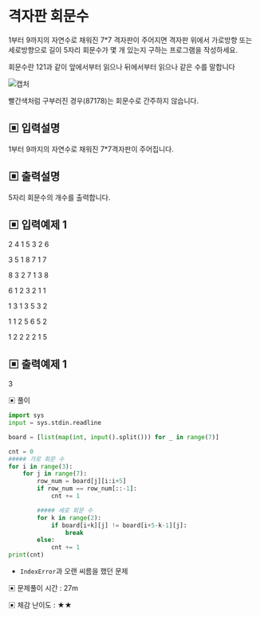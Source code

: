 # 격자판 회문수

1부터 9까지의 자연수로 채워진 7*7 격자판이 주어지면 격자판 위에서 가로방향 또는 세로방향으로 길이 5자리 회문수가 몇 개 있는지 구하는 프로그램을 작성하세요.

회문수란 121과 같이 앞에서부터 읽으나 뒤에서부터 읽으나 같은 수를 말합니다

![캡처](https://github.com/dnwls16071/TIL/assets/106802375/13332a93-e8c5-4bb4-9679-b63fe46c7aa5)

빨간색처럼 구부러진 경우(87178)는 회문수로 간주하지 않습니다.

## ▣ 입력설명

1부터 9까지의 자연수로 채워진 7*7격자판이 주어집니다.

## ▣ 출력설명

5자리 회문수의 개수를 출력합니다.

## ▣ 입력예제 1

2 4 1 5 3 2 6

3 5 1 8 7 1 7

8 3 2 7 1 3 8

6 1 2 3 2 1 1

1 3 1 3 5 3 2

1 1 2 5 6 5 2

1 2 2 2 2 1 5

## ▣ 출력예제 1

3

▣ 풀이

```python
import sys
input = sys.stdin.readline

board = [list(map(int, input().split())) for _ in range(7)]

cnt = 0
##### 가로 회문 수
for i in range(3):
    for j in range(7):
        row_num = board[j][i:i+5]
        if row_num == row_num[::-1]:
            cnt += 1

        ##### 세로 회문 수
        for k in range(2):
            if board[i+k][j] != board[i+5-k-1][j]:
                break
        else:
            cnt += 1
print(cnt) 
```

- `IndexError`과 오랜 씨름을 했던 문제

▣ 문제풀이 시간 : 27m

▣ 체감 난이도 : ★★
